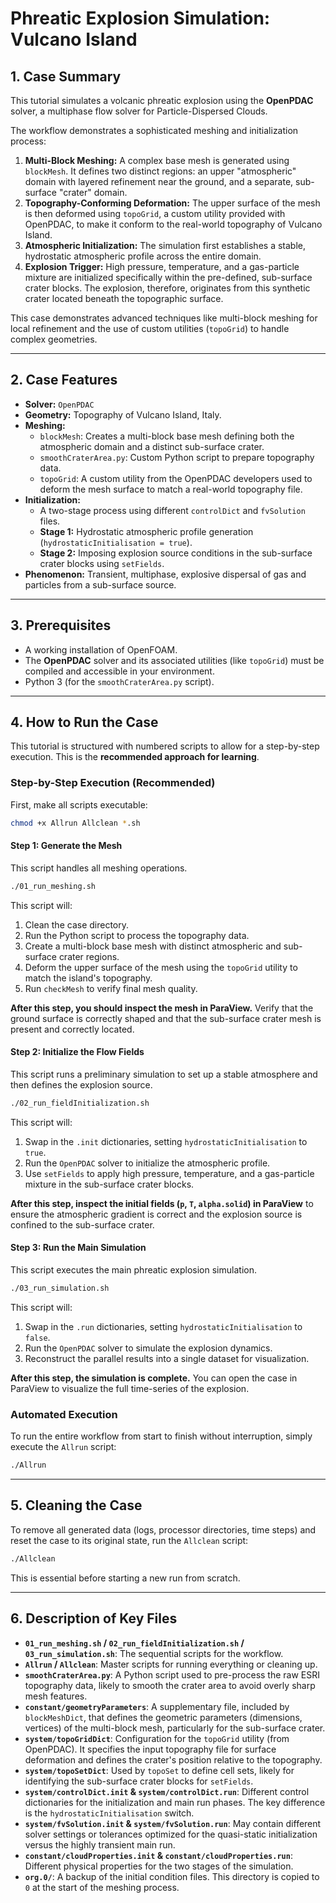 # Phreatic Explosion Simulation: Vulcano Island

## 1. Case Summary

This tutorial simulates a volcanic phreatic explosion using the **OpenPDAC** solver, a multiphase flow solver for Particle-Dispersed Clouds.

The workflow demonstrates a sophisticated meshing and initialization process:
1.  **Multi-Block Meshing:** A complex base mesh is generated using `blockMesh`. It defines two distinct regions: an upper "atmospheric" domain with layered refinement near the ground, and a separate, sub-surface "crater" domain.
2.  **Topography-Conforming Deformation:** The upper surface of the mesh is then deformed using `topoGrid`, a custom utility provided with OpenPDAC, to make it conform to the real-world topography of Vulcano Island.
3.  **Atmospheric Initialization:** The simulation first establishes a stable, hydrostatic atmospheric profile across the entire domain.
4.  **Explosion Trigger:** High pressure, temperature, and a gas-particle mixture are initialized specifically within the pre-defined, sub-surface crater blocks. The explosion, therefore, originates from this synthetic crater located beneath the topographic surface.

This case demonstrates advanced techniques like multi-block meshing for local refinement and the use of custom utilities (`topoGrid`) to handle complex geometries.

---

## 2. Case Features

-   **Solver:** `OpenPDAC`
-   **Geometry:** Topography of Vulcano Island, Italy.
-   **Meshing:**
    -   `blockMesh`: Creates a multi-block base mesh defining both the atmospheric domain and a distinct sub-surface crater.
    -   `smoothCraterArea.py`: Custom Python script to prepare topography data.
    -   `topoGrid`: A custom utility from the OpenPDAC developers used to deform the mesh surface to match a real-world topography file.
-   **Initialization:**
    -   A two-stage process using different `controlDict` and `fvSolution` files.
    -   **Stage 1:** Hydrostatic atmospheric profile generation (`hydrostaticInitialisation = true`).
    -   **Stage 2:** Imposing explosion source conditions in the sub-surface crater blocks using `setFields`.
-   **Phenomenon:** Transient, multiphase, explosive dispersal of gas and particles from a sub-surface source.

---

## 3. Prerequisites

-   A working installation of OpenFOAM.
-   The **OpenPDAC** solver and its associated utilities (like `topoGrid`) must be compiled and accessible in your environment.
-   Python 3 (for the `smoothCraterArea.py` script).

---

## 4. How to Run the Case

This tutorial is structured with numbered scripts to allow for a step-by-step execution. This is the **recommended approach for learning**.

### Step-by-Step Execution (Recommended)

First, make all scripts executable:
```bash
chmod +x Allrun Allclean *.sh
```

#### Step 1: Generate the Mesh
This script handles all meshing operations.
```bash
./01_run_meshing.sh
```
This script will:
1.  Clean the case directory.
2.  Run the Python script to process the topography data.
3.  Create a multi-block base mesh with distinct atmospheric and sub-surface crater regions.
4.  Deform the upper surface of the mesh using the `topoGrid` utility to match the island's topography.
5.  Run `checkMesh` to verify final mesh quality.

**After this step, you should inspect the mesh in ParaView.** Verify that the ground surface is correctly shaped and that the sub-surface crater mesh is present and correctly located.

#### Step 2: Initialize the Flow Fields
This script runs a preliminary simulation to set up a stable atmosphere and then defines the explosion source.
```bash
./02_run_fieldInitialization.sh
```
This script will:
1.  Swap in the `.init` dictionaries, setting `hydrostaticInitialisation` to `true`.
2.  Run the `OpenPDAC` solver to initialize the atmospheric profile.
3.  Use `setFields` to apply high pressure, temperature, and a gas-particle mixture in the sub-surface crater blocks.

**After this step, inspect the initial fields (`p`, `T`, `alpha.solid`) in ParaView** to ensure the atmospheric gradient is correct and the explosion source is confined to the sub-surface crater.

#### Step 3: Run the Main Simulation
This script executes the main phreatic explosion simulation.
```bash
./03_run_simulation.sh
```
This script will:
1.  Swap in the `.run` dictionaries, setting `hydrostaticInitialisation` to `false`.
2.  Run the `OpenPDAC` solver to simulate the explosion dynamics.
3.  Reconstruct the parallel results into a single dataset for visualization.

**After this step, the simulation is complete.** You can open the case in ParaView to visualize the full time-series of the explosion.

### Automated Execution

To run the entire workflow from start to finish without interruption, simply execute the `Allrun` script:
```bash
./Allrun
```

---

## 5. Cleaning the Case

To remove all generated data (logs, processor directories, time steps) and reset the case to its original state, run the `Allclean` script:
```bash
./Allclean
```
This is essential before starting a new run from scratch.

---

## 6. Description of Key Files

-   **`01_run_meshing.sh` / `02_run_fieldInitialization.sh` / `03_run_simulation.sh`**: The sequential scripts for the workflow.
-   **`Allrun` / `Allclean`**: Master scripts for running everything or cleaning up.
-   **`smoothCraterArea.py`**: A Python script used to pre-process the raw ESRI topography data, likely to smooth the crater area to avoid overly sharp mesh features.
-   **`constant/geometryParameters`**: A supplementary file, included by `blockMeshDict`, that defines the geometric parameters (dimensions, vertices) of the multi-block mesh, particularly for the sub-surface crater.
-   **`system/topoGridDict`**: Configuration for the `topoGrid` utility (from OpenPDAC). It specifies the input topography file for surface deformation and defines the crater's position relative to the topography.
-   **`system/topoSetDict`**: Used by `topoSet` to define cell sets, likely for identifying the sub-surface crater blocks for `setFields`.
-   **`system/controlDict.init` & `system/controlDict.run`**: Different control dictionaries for the initialization and main run phases. The key difference is the `hydrostaticInitialisation` switch.
-   **`system/fvSolution.init` & `system/fvSolution.run`**: May contain different solver settings or tolerances optimized for the quasi-static initialization versus the highly transient main run.
-   **`constant/cloudProperties.init` & `constant/cloudProperties.run`**: Different physical properties for the two stages of the simulation.
-   **`org.0/`**: A backup of the initial condition files. This directory is copied to `0` at the start of the meshing process.
